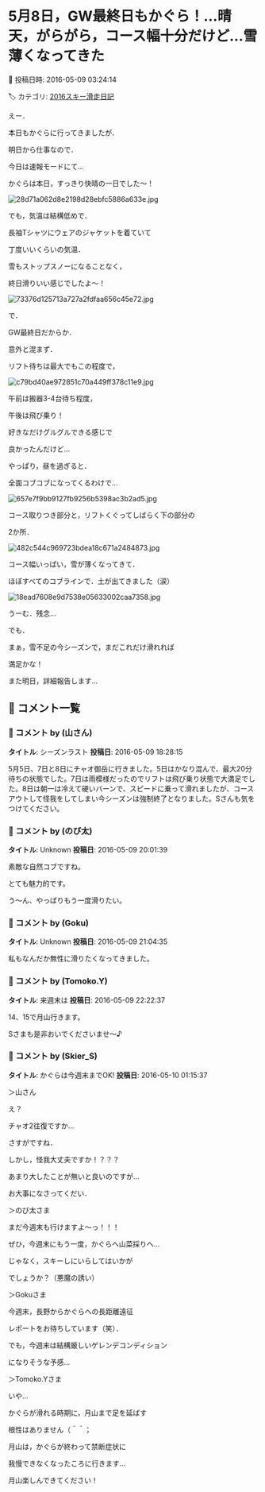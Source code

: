 # 5月8日，GW最終日もかぐら！…晴天，がらがら，コース幅十分だけど…雪薄くなってきた

📅 投稿日時: 2016-05-09 03:24:14

🏷️ カテゴリ: [2016スキー滑走日記](c70c67ed5248e9432b899dcd5747048bb.md)

えー．


本日もかぐらに行ってきましたが．


明日から仕事なので．


今日は速報モードにて…





かぐらは本日，すっきり快晴の一日でした～！




![28d71a062d8e2198d28ebfc5886a633e.jpg](images/28d71a062d8e2198d28ebfc5886a633e.jpg)




でも，気温は結構低めで．


長袖Tシャツにウェアのジャケットを着ていて


丁度いいくらいの気温．


雪もストップスノーになることなく，


終日滑りいい感じでしたよ～！




![73376d125713a727a2fdfaa656c45e72.jpg](images/73376d125713a727a2fdfaa656c45e72.jpg)







で．


GW最終日だからか．


意外と混まず．


リフト待ちは最大でもこの程度で，




![c79bd40ae972851c70a449ff378c11e9.jpg](images/c79bd40ae972851c70a449ff378c11e9.jpg)




午前は搬器3-4台待ち程度，


午後は飛び乗り！


好きなだけグルグルできる感じで


良かったんだけど…





やっぱり，昼を過ぎると．


全面コブコブになってくるわけで…




![657e7f9bb9127fb9256b5398ac3b2ad5.jpg](images/657e7f9bb9127fb9256b5398ac3b2ad5.jpg)




コース取りつき部分と，リフトくぐってしばらく下の部分の


2か所．




![482c544c969723bdea18c671a2484873.jpg](images/482c544c969723bdea18c671a2484873.jpg)




コース幅いっぱい，雪が薄くなってきて．


ほぼすべてのコブラインで．土が出てきました（涙）




![18ead7608e9d7538e05633002caa7358.jpg](images/18ead7608e9d7538e05633002caa7358.jpg)




うーむ．残念…





でも．


まぁ，雪不足の今シーズンで，まだこれだけ滑れれば


満足かな！





また明日，詳細報告します…

## 💬 コメント一覧

### 💬 コメント by (山さん)
**タイトル**: シーズンラスト
**投稿日**: 2016-05-09 18:28:15

5月5日、7日と8日にチャオ御岳に行きました。5日はかなり混んで、最大20分待ちの状態でした。7日は雨模様だったのでリフトは飛び乗り状態で大満足でした。8日は朝一は冷えて硬いバーンで、スピードに乗って滑れましたが、コースアウトして怪我をしてしまい今シーズンは強制終了となりました。Sさんも気をつけてください。

### 💬 コメント by (のび太)
**タイトル**: Unknown
**投稿日**: 2016-05-09 20:01:39

素敵な自然コブですね。

とても魅力的です。



う～ん、やっぱりもう一度滑りたい。

### 💬 コメント by (Goku)
**タイトル**: Unknown
**投稿日**: 2016-05-09 21:04:35

私もなんだか無性に滑りたくなってきました。

### 💬 コメント by (Tomoko.Y)
**タイトル**: 来週末は
**投稿日**: 2016-05-09 22:22:37

14、15で月山行きます。

Sさまも是非おいでくださいませ～♪

### 💬 コメント by (Skier_S)
**タイトル**: かぐらは今週末までOK!
**投稿日**: 2016-05-10 01:15:37

＞山さん

え？

チャオ2往復ですか…

さすがですね．

しかし，怪我大丈夫ですか！？？？

あまり大したことが無いと良いのですが…

お大事になさってくだい．



＞のび太さま

まだ今週末も行けますよ～っ！！！

ぜひ，今週末にもう一度，かぐらへ山菜採りへ…

じゃなく，スキーしにいらしてはいかが

でしょうか？（悪魔の誘い）



＞Gokuさま

今週末，長野からかぐらへの長距離遠征

レポートをお待ちしています（笑）．

でも，今週末は結構厳しいゲレンデコンディション

になりそうな予感…



＞Tomoko.Yさま

いや…

かぐらが滑れる時期に，月山まで足を延ばす

根性はありません（＾＾；

月山は，かぐらが終わって禁断症状に

我慢できなくなったころに行きます…

月山楽しんできてください！

